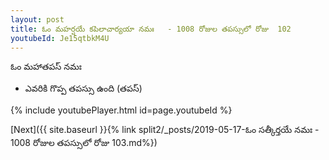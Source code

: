 ```yaml
---
layout: post
title: ఓం మహర్షయే కపిలాచార్యయా నమః   - 1008 రోజుల తపస్సులో రోజు  102
youtubeId: Je15qtbkM4U
---
```

 
 
 ఓం మహాతపస్ నమః  
 
 -  ఎవరికి గొప్ప తపస్సు ఉంది (తపస్) 
 
  
 
  
 
 
 
 
 
 


{% include youtubePlayer.html id=page.youtubeId %}
 
[Next]({{ site.baseurl }}{% link  split2/_posts/2019-05-17-ఓం సత్కీర్తయే నమః   - 1008 రోజుల తపస్సులో రోజు  103.md%})
 
